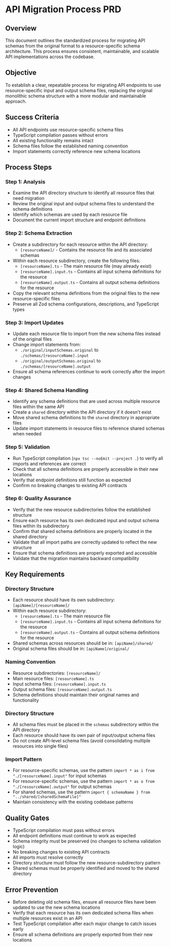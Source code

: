 # API Migration Process PRD

## Overview
This document outlines the standardized process for migrating API schemas from the original format to a resource-specific schema architecture. This process ensures consistent, maintainable, and scalable API implementations across the codebase.

## Objective
To establish a clear, repeatable process for migrating API endpoints to use resource-specific input and output schema files, replacing the original monolithic schema structure with a more modular and maintainable approach.

## Success Criteria
- All API endpoints use resource-specific schema files
- TypeScript compilation passes without errors
- All existing functionality remains intact
- Schema files follow the established naming convention
- Import statements correctly reference new schema locations

## Process Steps

### Step 1: Analysis
- Examine the API directory structure to identify all resource files that need migration
- Review the original input and output schema files to understand the schema definitions
- Identify which schemas are used by each resource file
- Document the current import structure and endpoint definitions

### Step 2: Schema Extraction
- Create a subdirectory for each resource within the API directory:
  - `[resourceName]/` - Contains the resource file and its associated schemas
- Within each resource subdirectory, create the following files:
  - `[resourceName].ts` - The main resource file (may already exist)
  - `[resourceName].input.ts` - Contains all input schema definitions for the resource
  - `[resourceName].output.ts` - Contains all output schema definitions for the resource
- Copy the relevant schema definitions from the original files to the new resource-specific files
- Preserve all Zod schema configurations, descriptions, and TypeScript types

### Step 3: Import Updates
- Update each resource file to import from the new schema files instead of the original files
- Change import statements from:
  - `./original/inputSchemas.original` to `./schemas/[resourceName].input`
  - `./original/outputSchemas.original` to `./schemas/[resourceName].output`
- Ensure all schema references continue to work correctly after the import changes

### Step 4: Shared Schema Handling
- Identify any schema definitions that are used across multiple resource files within the same API
- Create a `shared` directory within the API directory if it doesn't exist
- Move shared schema definitions to the `shared` directory in appropriate files
- Update import statements in resource files to reference shared schemas when needed

### Step 5: Validation
- Run TypeScript compilation (`npx tsc --noEmit --project .`) to verify all imports and references are correct
- Check that all schema definitions are properly accessible in their new locations
- Verify that endpoint definitions still function as expected
- Confirm no breaking changes to existing API contracts

### Step 6: Quality Assurance
- Verify that the new resource subdirectories follow the established structure
- Ensure each resource has its own dedicated input and output schema files within its subdirectory
- Confirm that shared schema definitions are properly located in the shared directory
- Validate that all import paths are correctly updated to reflect the new structure
- Ensure that schema definitions are properly exported and accessible
- Validate that the migration maintains backward compatibility

## Key Requirements

### Directory Structure
- Each resource should have its own subdirectory: `[apiName]/[resourceName]/`
- Within each resource subdirectory:
  - `[resourceName].ts` - The main resource file
  - `[resourceName].input.ts` - Contains all input schema definitions for the resource
  - `[resourceName].output.ts` - Contains all output schema definitions for the resource
- Shared schemas across resources should be in: `[apiName]/shared/`
- Original schema files should be in: `[apiName]/original/`

### Naming Convention
- Resource subdirectories: `[resourceName]/`
- Main resource files: `[resourceName].ts`
- Input schema files: `[resourceName].input.ts`
- Output schema files: `[resourceName].output.ts`
- Schema definitions should maintain their original names and functionality

### Directory Structure
- All schema files must be placed in the `schemas` subdirectory within the API directory
- Each resource should have its own pair of input/output schema files
- Do not create API-level schema files (avoid consolidating multiple resources into single files)

### Import Pattern
- For resource-specific schemas, use the pattern `import * as i from "./[resourceName].input"` for input schemas
- For resource-specific schemas, use the pattern `import * as o from "./[resourceName].output"` for output schemas
- For shared schemas, use the pattern `import { schemaName } from "../shared/[sharedSchemaFile]"`
- Maintain consistency with the existing codebase patterns

## Quality Gates
- TypeScript compilation must pass without errors
- All endpoint definitions must continue to work as expected
- Schema integrity must be preserved (no changes to schema validation logic)
- No breaking changes to existing API contracts
- All imports must resolve correctly
- Directory structure must follow the new resource-subdirectory pattern
- Shared schemas must be properly identified and moved to the shared directory

## Error Prevention
- Before deleting old schema files, ensure all resource files have been updated to use the new schema locations
- Verify that each resource has its own dedicated schema files when multiple resources exist in an API
- Test TypeScript compilation after each major change to catch issues early
- Ensure all schema definitions are properly exported from their new locations